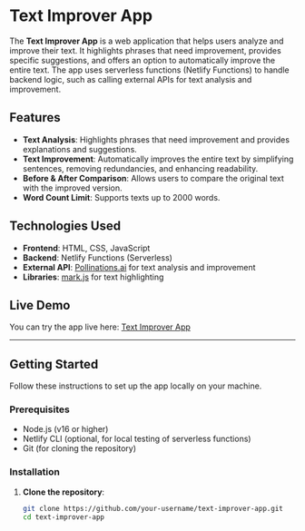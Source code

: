 # Text Improver App

The **Text Improver App** is a web application that helps users analyze and improve their text. It highlights phrases that need improvement, provides specific suggestions, and offers an option to automatically improve the entire text. The app uses serverless functions (Netlify Functions) to handle backend logic, such as calling external APIs for text analysis and improvement.

## Features

- **Text Analysis**: Highlights phrases that need improvement and provides explanations and suggestions.
- **Text Improvement**: Automatically improves the entire text by simplifying sentences, removing redundancies, and enhancing readability.
- **Before & After Comparison**: Allows users to compare the original text with the improved version.
- **Word Count Limit**: Supports texts up to 2000 words.

## Technologies Used

- **Frontend**: HTML, CSS, JavaScript
- **Backend**: Netlify Functions (Serverless)
- **External API**: [Pollinations.ai](https://pollinations.ai/) for text analysis and improvement
- **Libraries**: [mark.js](https://markjs.io/) for text highlighting

## Live Demo

You can try the app live here: [Text Improver App](https://text-improver.netlify.app/)

---

## Getting Started

Follow these instructions to set up the app locally on your machine.

### Prerequisites

- Node.js (v16 or higher)
- Netlify CLI (optional, for local testing of serverless functions)
- Git (for cloning the repository)

### Installation

1. **Clone the repository**:
   ```bash
   git clone https://github.com/your-username/text-improver-app.git
   cd text-improver-app
